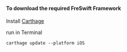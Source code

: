#### To download the required FreSwift Framework

Install [Carthage](https://github.com/Carthage/Carthage)  
 
run in Terminal
```shell
carthage update --platform iOS 
```
